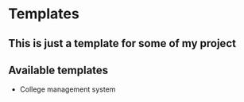 # Templates

## This is just a  template for some of my project

## Available templates
*   College management system
